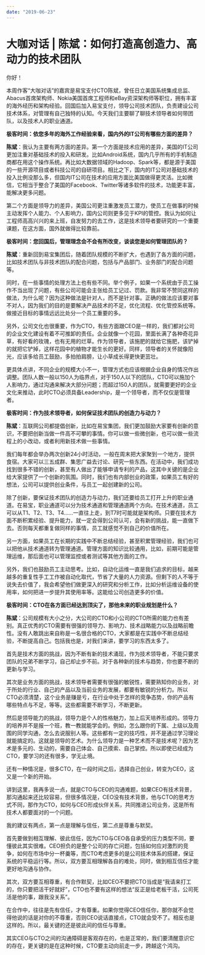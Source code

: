 ```yaml
---
date: "2019-06-23"
---  
```

      
# 大咖对话 | 陈斌：如何打造高创造力、高动力的技术团队
你好！

本周作客“大咖对话”的嘉宾是易宝支付CTO陈斌，曾任日立美国系统集成总监、Abacus首席架构师、Nokia美国首席工程师和eBay资深架构师等职位，拥有丰富的海外经历和架构经验。回国后加入易宝支付，领导公司技术团队，负责建设公司技术体系，对管理有自己独特的认知。今天我们主要聊了聊技术领导者如何带团队，以及技术人的职业通道。

**极客时间：依您多年的海外工作经验来看，国内外的IT公司有哪些方面的差异？**

**陈斌**：我认为主要有两方面的差异。第一个方面是技术应用的差异，美国的IT公司更加注重对基础技术的投入和研发。比如Android系统，国内几乎所有的手机制造商都在用这个操作系统。再比如大数据领域的Hadoop、Spark等，都是源于美国的一些开源项目或者科技公司的自研项目。相比之下，国内的IT公司对基础技术的投入比例没那么多，但国内IT公司在技术的应用方面比美国做得更灵活。比如微信，它相当于整合了美国的Facebook、Twitter等诸多软件的技术，功能更丰富，能解决更多问题。

第二个方面是领导力的差异，美国公司更注重激发员工潜力，使员工在做事的时候主动发挥个人能力、个人影响力，国内公司则更多见于KPI的管控。我认为如何让工程师高高兴兴的来上班，自发努力的去工作，这是技术领导者要研究的一个重要课题，在这方面，国外就做得比较靠前。

<!-- [[[read_end]]] -->

**极客时间：您回国后，管理理念会不会有所改变，谈谈您是如何管理团队的？**

**陈斌**：重新回到易宝集团后，随着团队规模的不断扩大，也遇到了各方面的问题，比如技术团队与非技术团队的配合问题，包括与产品部门、业务部门的配合问题等。

同时，在一些事情的处理方法上也有些不同。举个例子，如果一个系统由于员工操作不当出现了问题，有些公司可能会主张给员工记过、罚款。我非常不赞同这样的做法，为什么呢？因为这种做法是针对人，而不是针对事。正确的做法应该要对事不对人，因为我们的目的是要解决产品技术的不足，优化流程、优化管控系统等。做接近目标的事情远远比处分一个员工重要的多。

另外，公司文化也很重要，作为CTO，有些方面跟CEO是一样的，我们都对公司的企业文化建设有着不可推卸的责任。企业就像一个花园，里面长满了各种奇花异草，有好看的玫瑰，也有无用的烂草。作为领导者，该施肥的就给它施肥，该铲掉的就把它铲掉，这样花园中的植物才能生长的更好。同样，领导者的关怀就像阳光，应该多给员工鼓励，多拍拍肩膀，让小草成长得更快更茁壮。

更具体点讲，不同企业的规模大小不一，管理方式也应该根据企业自身的情况作出调整。团队人数一般以150人为临界点，对于150人以下的团队，CTO可以施加个人影响力，通过沟通来解决大部分问题；而超过150人的团队，就需要更好的企业文化来推动，此时CTO必须具备Leadership，是一个领导者，而不仅仅是管理者。

**极客时间：作为技术领导者，如何保证技术团队的创造力与动力？**

**陈斌**：互联网公司都提倡创新，比如在易宝集团，我们更加鼓励大家要有创新的意识，不要把创新当做一件高不可攀的事情。你可以做一些微创新，也可以做一些流程上的小改动，或者利用新技术做一些事情。

我们每年都会举办两次创新24小时活动，一般在周末把大家聚到一个地方，提供食宿。大家可以三五成群、集思广益去讨论、研究一些东西。在活动中，我们成功找到很多不错的创新，甚至有人做出了能够申请专利的产品，这其中关键的是企业给大家提供了一个创新的氛围。同时，我们也有内部创业的政策，如果员工有好的想法，公司可以提供创业条件，与员工一起创建新的公司。

除了创新，要保证技术团队的创造力与动力，我们还要给员工打开上升的职业通道。在易宝，职业通道可以分为技术通道和管理通道两个方向。在技术通道，员工可以从T1、T2、T3、T4……一直往上走，到T7时可能就是架构师。只要在技术方面不断积累经验、提升能力，就一定会得到公司认可，会有新的挑战，能一直做下去。否则每天都重复做同样的事情，员工就感觉不到自己的价值所在。

另一方面，如果员工在长期的实践中不断总结经验，甚至积累管理经验，我们也可以把他从技术通道转为管理通道。管理方面的知识比较通用，比如，前期可能是管理运维，那后面也可以管理监控或者测试等其他方面的工作。

另外，我们也鼓励员工主动思考。比如，自动化运维一直是我们追求的目标，越来越多的重复性手工工作被自动化取代，节省了大量的人力资源。但剩下的人不等于说失去价值了，我会希望他们做更深入的研究和分析工作，比如分析运维设备的使用率，如何把进一步提升其使用率等。这能给公司创造更多的价值。

**极客时间：CTO在各方面已经达到顶尖了，那他未来的职业规划是什么？**

**陈斌**：公司规模有大小之分，大公司的CTO和小公司的CTO所需的能力也有差别。真正优秀的CTO需要有很强的领导力、影响力、技术战略能力以及战略前瞻性。没有人敢跳出来自称是一名很合格的CTO，大家都是在实践中不断总结经验，不断提高自己。包括我也是，对我们来讲，要学习的东西太多了。

首先是技术方面的挑战，因为不断有新的技术涌现，作为技术领导者，不能只要求团队的兄弟不断学习，自己却止步不前。对于各种新的技术与趋势，你也要不断的更新与学习。

其次是业务方面的挑战，技术领导者需要有很强的敏锐性，需要熟知你的业务，对于所处的行业、自己的产品以及当前业务的发展，都要有敏锐的分析力。所以CTO必须清楚，这个业务是赚是亏，在行业中处于怎样的竞争态势，你的产品有哪些特点与不足，等等。这些都需要不断学习，不断更新。

然后是领导能力的挑战，领导力是个人的性格魅力，加上后天培养形成的。领导力的培养并不是报一个班，教一教就能学会的。例如，怎么跟你的下属、上级以及周围的同学沟通，怎么去说服别人等。这些都有一定的技巧性，并不是通过学习理论就能搞定的。这就是领导的艺术。为什么领导力是一种艺术而不是技术呢？因为艺术是多元的、生动的，需要自己体会、自己摸索、自己掌控。所以即使已经成为CTO，要学习的还有很多，学无止境。

还有一种情况是，很多CTO，在一段时间之后，选择自己创业，转变为CEO，这又是一个新的开始。

讲到这里，我再多说一点，就是CTO与CEO的沟通难题，如果CEO有技术背景，那沟通起来还比较容易，但很多情况是，CEO没有技术背景，他与CTO的思考方式不同，那作为CTO，如何与CEO形成伙伴关系，共同推进公司业务，这是所有技术人都要面对的一个问题。

我的建议有两点，第一点是理解与信任，第二点是尊重与默契。

首先要做到相互理解、彼此信任，因为CTO与CEO各自承受的压力类型不同，要懂彼此其实很难。CEO担负的是整个公司的存亡问题，包括如何应对激烈的竞争，如何在市场中分一杯羹等，而CTO考虑更多的是公司技术体系的搭建，保证系统的平稳运行等。所以，双方要互相理解各自的难处，同时，做到相互信任才能更好地沟通与协作。

其次，双方要互相尊重，有合作默契，比如CEO不要把CTO当成是“我请来打工的，你只要把活干好就好”，CTO也不要有这样的想法“反正是给老板干活，公司死活是他的事，跟我没关系”。

在合作中，往往是先有信任，才有尊重。如果你觉得CEO信任你，那你就不会觉得他说的话是对你的不尊重，否则CEO说话直接点，CTO就会受不了。相反也是这样的。所以，最关键的还是彼此间的信任与尊重。

其实CEO与CTO之间的沟通障碍是客观存在的，也是正常的，我们要清醒意识它的存在，更关键的是在这种时候，CTO要主动向前走一步，跨越这个鸿沟。